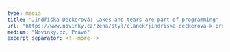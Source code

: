 ```yaml
---
type: media
title: "Jindřiška Deckerová: Cakes and tears are part of programming"
url: "https://www.novinky.cz/zena/styl/clanek/jindriska-deckerova-k-programovani-patri-i-dorty-a-slzy-40396527"
medium: "Novinky.cz, Právo"
excerpt_separator: <!--more-->
---
```

<!--more-->

